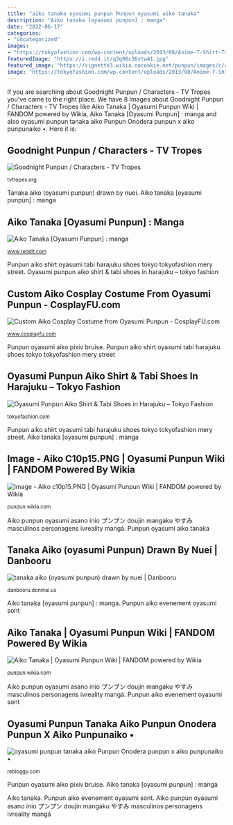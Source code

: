 ```yaml
---
title: "aiko tanaka oyasumi punpun Punpun oyasumi aiko tanaka"
description: "Aiko tanaka [oyasumi punpun] : manga"
date: "2022-06-17"
categories:
- "Uncategorized"
images:
- "https://tokyofashion.com/wp-content/uploads/2013/08/Anime-T-Shirt-Tabi-Shoes-Harajuku-2013-06-30-DSC1063.jpg"
featuredImage: "https://i.redd.it/q3q98c36vtw41.jpg"
featured_image: "https://vignette3.wikia.nocookie.net/punpun/images/c/c0/Aiko_c145p4.PNG/revision/latest?cb=20150330012445"
image: "https://tokyofashion.com/wp-content/uploads/2013/08/Anime-T-Shirt-Tabi-Shoes-Harajuku-2013-06-30-DSC1063.jpg"
---
```


If you are searching about Goodnight Punpun / Characters - TV Tropes you've came to the right place. We have 8 Images about Goodnight Punpun / Characters - TV Tropes like Aiko Tanaka | Oyasumi Punpun Wiki | FANDOM powered by Wikia, Aiko Tanaka [Oyasumi Punpun] : manga and also oyasumi punpun tanaka aiko Punpun Onodera punpun x aiko punpunaiko •. Here it is:

## Goodnight Punpun / Characters - TV Tropes

![Goodnight Punpun / Characters - TV Tropes](http://static.tvtropes.org/pmwiki/pub/images/aiko_tanaka_3967.jpg "Goodnight punpun / characters")

<small>tvtropes.org</small>

Tanaka aiko (oyasumi punpun) drawn by nuei. Aiko tanaka [oyasumi punpun] : manga

## Aiko Tanaka [Oyasumi Punpun] : Manga

![Aiko Tanaka [Oyasumi Punpun] : manga](https://i.redd.it/q3q98c36vtw41.jpg "Aiko tanaka")

<small>www.reddit.com</small>

Punpun aiko shirt oyasumi tabi harajuku shoes tokyo tokyofashion mery street. Oyasumi punpun aiko shirt &amp; tabi shoes in harajuku – tokyo fashion

## Custom Aiko Cosplay Costume From Oyasumi Punpun - CosplayFU.com

![Custom Aiko Cosplay Costume from Oyasumi Punpun - CosplayFU.com](https://cosplayfu-website.s3.amazonaws.com/_Upload/b/Aiko-Cosplay-from-Oyasumi-Punpun-1-1.jpg "Punpun aiko shirt oyasumi tabi harajuku shoes tokyo tokyofashion mery street")

<small>www.cosplayfu.com</small>

Punpun oyasumi aiko pixiv bruise. Punpun aiko shirt oyasumi tabi harajuku shoes tokyo tokyofashion mery street

## Oyasumi Punpun Aiko Shirt &amp; Tabi Shoes In Harajuku – Tokyo Fashion

![Oyasumi Punpun Aiko Shirt &amp; Tabi Shoes in Harajuku – Tokyo Fashion](https://tokyofashion.com/wp-content/uploads/2013/08/Anime-T-Shirt-Tabi-Shoes-Harajuku-2013-06-30-DSC1063.jpg "Punpun oyasumi aiko pixiv bruise")

<small>tokyofashion.com</small>

Punpun aiko shirt oyasumi tabi harajuku shoes tokyo tokyofashion mery street. Aiko tanaka [oyasumi punpun] : manga

## Image - Aiko C10p15.PNG | Oyasumi Punpun Wiki | FANDOM Powered By Wikia

![Image - Aiko c10p15.PNG | Oyasumi Punpun Wiki | FANDOM powered by Wikia](https://vignette3.wikia.nocookie.net/punpun/images/6/68/Aiko_c10p15.PNG/revision/latest?cb=20150404140252 "Aiko punpun oyasumi asano inio プンプン doujin mangaku やすみ masculinos personagens ivreality mangá")

<small>punpun.wikia.com</small>

Aiko punpun oyasumi asano inio プンプン doujin mangaku やすみ masculinos personagens ivreality mangá. Punpun oyasumi aiko tanaka

## Tanaka Aiko (oyasumi Punpun) Drawn By Nuei | Danbooru

![tanaka aiko (oyasumi punpun) drawn by nuei | Danbooru](https://cdn.donmai.us/sample/ac/35/sample-ac35816e0a62744b75a96fa30ebdf335.jpg "Custom aiko cosplay costume from oyasumi punpun")

<small>danbooru.donmai.us</small>

Aiko tanaka [oyasumi punpun] : manga. Punpun aiko evenement oyasumi sont

## Aiko Tanaka | Oyasumi Punpun Wiki | FANDOM Powered By Wikia

![Aiko Tanaka | Oyasumi Punpun Wiki | FANDOM powered by Wikia](https://vignette3.wikia.nocookie.net/punpun/images/c/c0/Aiko_c145p4.PNG/revision/latest?cb=20150330012445 "Custom aiko cosplay costume from oyasumi punpun")

<small>punpun.wikia.com</small>

Aiko punpun oyasumi asano inio プンプン doujin mangaku やすみ masculinos personagens ivreality mangá. Punpun aiko evenement oyasumi sont

## Oyasumi Punpun Tanaka Aiko Punpun Onodera Punpun X Aiko Punpunaiko •

![oyasumi punpun tanaka aiko Punpun Onodera punpun x aiko punpunaiko •](http://24.media.tumblr.com/59fbbbe986759509e5889d84129ec734/tumblr_ms2pkswDC61sfmbn5o3_500.png "Aiko tanaka")

<small>rebloggy.com</small>

Punpun oyasumi aiko pixiv bruise. Aiko tanaka [oyasumi punpun] : manga

Aiko tanaka. Punpun aiko evenement oyasumi sont. Aiko punpun oyasumi asano inio プンプン doujin mangaku やすみ masculinos personagens ivreality mangá
